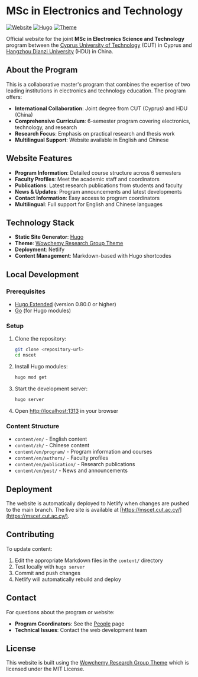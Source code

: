 # MSc in Electronics and Technology

[![Website](https://img.shields.io/badge/Website-mscet.cut.ac.cy-blue)](https://mscet.cut.ac.cy/)
[![Hugo](https://img.shields.io/badge/Built%20with-Hugo-orange)](https://gohugo.io/)
[![Theme](https://img.shields.io/badge/Theme-Wowchemy%20Research%20Group-green)](https://wowchemy.com/hugo-themes/)

Official website for the joint **MSc in Electronics Science and Technology** program between the [Cyprus University of Technology](https://cut.ac.cy) (CUT) in Cyprus and [Hangzhou Dianzi University](https://www.hdu.edu.cn) (HDU) in China.

## About the Program

This is a collaborative master's program that combines the expertise of two leading institutions in electronics and technology education. The program offers:

- **International Collaboration**: Joint degree from CUT (Cyprus) and HDU (China)
- **Comprehensive Curriculum**: 6-semester program covering electronics, technology, and research
- **Research Focus**: Emphasis on practical research and thesis work
- **Multilingual Support**: Website available in English and Chinese

## Website Features

- **Program Information**: Detailed course structure across 6 semesters
- **Faculty Profiles**: Meet the academic staff and coordinators
- **Publications**: Latest research publications from students and faculty
- **News & Updates**: Program announcements and latest developments
- **Contact Information**: Easy access to program coordinators
- **Multilingual**: Full support for English and Chinese languages

## Technology Stack

- **Static Site Generator**: [Hugo](https://gohugo.io/)
- **Theme**: [Wowchemy Research Group Theme](https://wowchemy.com/hugo-themes/)
- **Deployment**: Netlify
- **Content Management**: Markdown-based with Hugo shortcodes

## Local Development

### Prerequisites

- [Hugo Extended](https://gohugo.io/installation/) (version 0.80.0 or higher)
- [Go](https://golang.org/dl/) (for Hugo modules)

### Setup

1. Clone the repository:
   ```bash
   git clone <repository-url>
   cd mscet
   ```

2. Install Hugo modules:
   ```bash
   hugo mod get
   ```

3. Start the development server:
   ```bash
   hugo server
   ```

4. Open [http://localhost:1313](http://localhost:1313) in your browser

### Content Structure

- `content/en/` - English content
- `content/zh/` - Chinese content
- `content/en/program/` - Program information and courses
- `content/en/authors/` - Faculty profiles
- `content/en/publication/` - Research publications
- `content/en/post/` - News and announcements

## Deployment

The website is automatically deployed to Netlify when changes are pushed to the main branch. The live site is available at [https://mscet.cut.ac.cy/](https://mscet.cut.ac.cy/).

## Contributing

To update content:

1. Edit the appropriate Markdown files in the `content/` directory
2. Test locally with `hugo server`
3. Commit and push changes
4. Netlify will automatically rebuild and deploy

## Contact

For questions about the program or website:
- **Program Coordinators**: See the [People](https://mscet.cut.ac.cy/people) page
- **Technical Issues**: Contact the web development team

## License

This website is built using the [Wowchemy Research Group Theme](https://github.com/wowchemy/starter-hugo-research-group) which is licensed under the MIT License.
